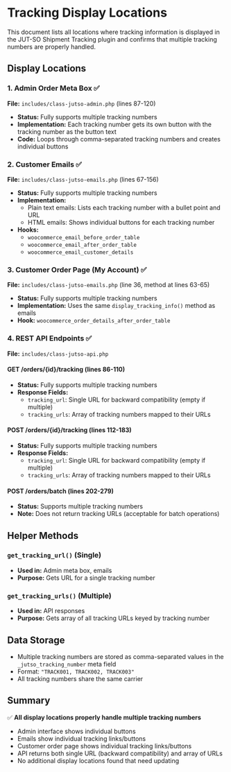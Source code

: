 # Tracking Display Locations

This document lists all locations where tracking information is displayed in the JUT-SO Shipment Tracking plugin and confirms that multiple tracking numbers are properly handled.

## Display Locations

### 1. Admin Order Meta Box ✅
**File:** `includes/class-jutso-admin.php` (lines 87-120)
- **Status:** Fully supports multiple tracking numbers
- **Implementation:** Each tracking number gets its own button with the tracking number as the button text
- **Code:** Loops through comma-separated tracking numbers and creates individual buttons

### 2. Customer Emails ✅
**File:** `includes/class-jutso-emails.php` (lines 67-156)
- **Status:** Fully supports multiple tracking numbers
- **Implementation:** 
  - Plain text emails: Lists each tracking number with a bullet point and URL
  - HTML emails: Shows individual buttons for each tracking number
- **Hooks:**
  - `woocommerce_email_before_order_table`
  - `woocommerce_email_after_order_table`
  - `woocommerce_email_customer_details`

### 3. Customer Order Page (My Account) ✅
**File:** `includes/class-jutso-emails.php` (line 36, method at lines 63-65)
- **Status:** Fully supports multiple tracking numbers
- **Implementation:** Uses the same `display_tracking_info()` method as emails
- **Hook:** `woocommerce_order_details_after_order_table`

### 4. REST API Endpoints ✅
**File:** `includes/class-jutso-api.php`

#### GET /orders/{id}/tracking (lines 86-110)
- **Status:** Fully supports multiple tracking numbers
- **Response Fields:**
  - `tracking_url`: Single URL for backward compatibility (empty if multiple)
  - `tracking_urls`: Array of tracking numbers mapped to their URLs

#### POST /orders/{id}/tracking (lines 112-183)
- **Status:** Fully supports multiple tracking numbers
- **Response Fields:**
  - `tracking_url`: Single URL for backward compatibility (empty if multiple)
  - `tracking_urls`: Array of tracking numbers mapped to their URLs

#### POST /orders/batch (lines 202-279)
- **Status:** Supports multiple tracking numbers
- **Note:** Does not return tracking URLs (acceptable for batch operations)

## Helper Methods

### `get_tracking_url()` (Single)
- **Used in:** Admin meta box, emails
- **Purpose:** Gets URL for a single tracking number

### `get_tracking_urls()` (Multiple)
- **Used in:** API responses
- **Purpose:** Gets array of all tracking URLs keyed by tracking number

## Data Storage
- Multiple tracking numbers are stored as comma-separated values in the `_jutso_tracking_number` meta field
- Format: `"TRACK001, TRACK002, TRACK003"`
- All tracking numbers share the same carrier

## Summary
✅ **All display locations properly handle multiple tracking numbers**
- Admin interface shows individual buttons
- Emails show individual tracking links/buttons
- Customer order page shows individual tracking links/buttons
- API returns both single URL (backward compatibility) and array of URLs
- No additional display locations found that need updating